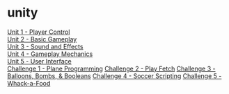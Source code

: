 # unity
[Unit 1 - Player Control](https://w2tong.github.io/unity-webgl-builds/builds/unit1)\
[Unit 2 - Basic Gameplay](https://w2tong.github.io/unity-webgl-builds/builds/unit2)\
[Unit 3 - Sound and Effects](https://w2tong.github.io/unity-webgl-builds/builds/unit3)\
[Unit 4 - Gameplay Mechanics](https://w2tong.github.io/unity-webgl-builds/builds/unit4)\
[Unit 5 - User Interface](https://w2tong.github.io/unity-webgl-builds/builds/unit5)\
[Challenge 1 - Plane Programming](https://w2tong.github.io/unity-webgl-builds/builds/challenge1)
[Challenge 2 - Play Fetch](https://w2tong.github.io/unity-webgl-builds/builds/challenge2)
[Challenge 3 - Balloons, Bombs, & Booleans](https://w2tong.github.io/unity-webgl-builds/builds/challenge3)
[Challenge 4 - Soccer Scripting](https://w2tong.github.io/unity-webgl-builds/builds/challenge4)
[Challenge 5 - Whack-a-Food](https://w2tong.github.io/unity-webgl-builds/builds/challenge5)
